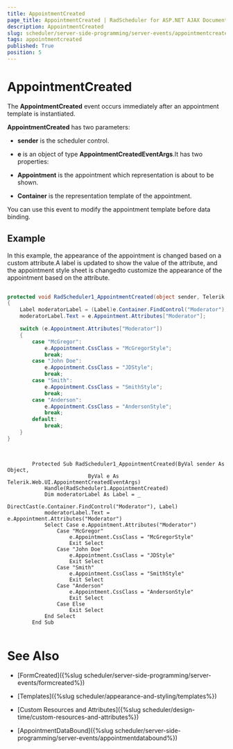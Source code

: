 ```yaml
---
title: AppointmentCreated
page_title: AppointmentCreated | RadScheduler for ASP.NET AJAX Documentation
description: AppointmentCreated
slug: scheduler/server-side-programming/server-events/appointmentcreated
tags: appointmentcreated
published: True
position: 5
---
```


# AppointmentCreated



The **AppointmentCreated** event occurs immediately after an appointment template is instantiated.

**AppointmentCreated** has two parameters:

* **sender** is the scheduler control.

* **e** is an object of type **AppointmentCreatedEventArgs**.It has two properties:

* **Appointment** is the appointment which representation is about to be shown.

* **Container** is the representation template of the appointment.

You can use this event to modify the appointment template before data binding.

## Example

In this example, the appearance of the appointment is changed based on a custom attribute.A label is updated to show the value of the attribute, and the appointment style sheet is changedto customize the appearance of the appointment based on the attribute.





````C#
	
protected void RadScheduler1_AppointmentCreated(object sender, Telerik.Web.UI.AppointmentCreatedEventArgs e)
{
	Label moderatorLabel = (Label)e.Container.FindControl("Moderator");
	moderatorLabel.Text = e.Appointment.Attributes["Moderator"];

	switch (e.Appointment.Attributes["Moderator"])
	{
		case "McGregor":
			e.Appointment.CssClass = "McGregorStyle";
			break;
		case "John Doe":
			e.Appointment.CssClass = "JDStyle";
			break;
		case "Smith":
			e.Appointment.CssClass = "SmithStyle";
			break;
		case "Anderson":
			e.Appointment.CssClass = "AndersonStyle";
			break;
		default:
			break;
	}
} 
	
````
````VB.NET
	     
	    Protected Sub RadScheduler1_AppointmentCreated(ByVal sender As Object,
	                      ByVal e As Telerik.Web.UI.AppointmentCreatedEventArgs)
	        Handle(RadScheduler1.AppointmentCreated)
	        Dim moderatorLabel As Label = _
	                         DirectCast(e.Container.FindControl("Moderator"), Label)
	        moderatorLabel.Text = e.Appointment.Attributes("Moderator")
	        Select Case e.Appointment.Attributes("Moderator")
	            Case "McGregor"
	                e.Appointment.CssClass = "McGregorStyle"
	                Exit Select
	            Case "John Doe"
	                e.Appointment.CssClass = "JDStyle"
	                Exit Select
	            Case "Smith"
	                e.Appointment.CssClass = "SmithStyle"
	                Exit Select
	            Case "Anderson"
	                e.Appointment.CssClass = "AndersonStyle"
	                Exit Select
	            Case Else
	                Exit Select
	        End Select
	    End Sub
	
````


# See Also

 * [FormCreated]({%slug scheduler/server-side-programming/server-events/formcreated%})

 * [Templates]({%slug scheduler/appearance-and-styling/templates%})

 * [Custom Resources and Attributes]({%slug scheduler/design-time/custom-resources-and-attributes%})

 * [AppointmentDataBound]({%slug scheduler/server-side-programming/server-events/appointmentdatabound%})
